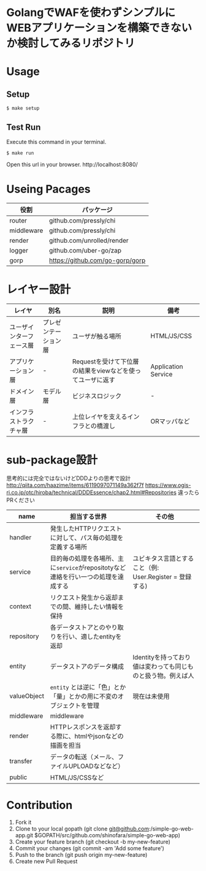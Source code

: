GolangでWAFを使わずシンプルにWEBアプリケーションを構築できないか検討してみるリポジトリ
===========================

# Usage

## Setup

```
$ make setup
```

## Test Run

Execute this command in your terminal.

```
$ make run
```

Open this url in your browser.
http://localhost:8080/

# Useing Pacages

| 役割       | パッケージ                           |
| ---------- | ------------------------------------ |
| router     | github.com/pressly/chi               |
| middleware | github.com/pressly/chi               |
| render     | github.com/unrolled/render           |
| logger     | github.com/uber-go/zap               |
| gorp       | https://github.com/go-gorp/gorp      |

# レイヤー設計

| レイヤ                    | 別名                 | 説明                                                     | 備考                |
| ------------------------- | -------------------- | -------------------------------------------------------- | ------------------- |
| ユーザインターフェース層  | プレゼンテーション層 | ユーザが触る場所                                         | HTML/JS/CSS         |
| アプリケーション層        | -                    | Requestを受けて下位層の結果をviewなどを使ってユーザに返す| Application Service |
| ドメイン層                | モデル層             | ビジネスロジック                                         | -                   |
| インフラストラクチャ層    | -                    | 上位レイヤを支えるインフラとの橋渡し                     | ORマッパなど        |


# sub-package設計

思考的には完全ではないけどDDDよりの思考で設計
http://qiita.com/haazime/items/6119097071149a362f7f
https://www.ogis-ri.co.jp/otc/hiroba/technical/DDDEssence/chap2.html#Repositories
違ったらPRください

| name        | 担当する世界                                                                      | その他                                                       |
| ----------- | ----------------------------------------------------------------------------------| ------------------------------------------------------------ |
| handler     | 発生したHTTPリクエストに対して、パス毎の処理を定義する場所                        |                                                              |
| service     | 目的毎の処理を各場所、主に`service`がrepositotyなど連絡を行い一つの処理を達成する | ユビキタス言語とすること（例: User.Register = 登録する)      |
| context     | リクエスト発生から返却までの間、維持したい情報を保持                              |                                                              |
| repository  | 各データストアとのやり取りを行い、適したentityを返却                              |                                                              |
| entity      | データストアのデータ構成                                                          | Identityを持っており値は変わっても同じものと扱う物。例えば人 |
| valueObject | `entity` とは逆に「色」とか「量」とかの用に不変のオブジェクトを管理               | 現在は未使用                                                 |
| middleware  | middleware                                                                        |                                                              |
| render      | HTTPレスポンスを返却する際に、htmlやjsonなどの描画を担当                          |                                                              |
| transfer    | データの転送（メール、ファイルUPLOADなどなど）                                    |                                                              |
| public      | HTML/JS/CSSなど                                                                   |                                                              |

# Contribution

1. Fork it
2. Clone to your local gopath (git clone git@github.com:<YOUR NAME>/simple-go-web-app.git $GOPATH/src/github.com/shinofara/simple-go-web-app)
3. Create your feature branch (git checkout -b my-new-feature)
4. Commit your changes (git commit -am 'Add some feature')
5. Push to the branch (git push origin my-new-feature)
6. Create new Pull Request